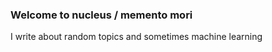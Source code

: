 
### Welcome to nucleus / memento mori
I write about random topics and sometimes machine learning 

